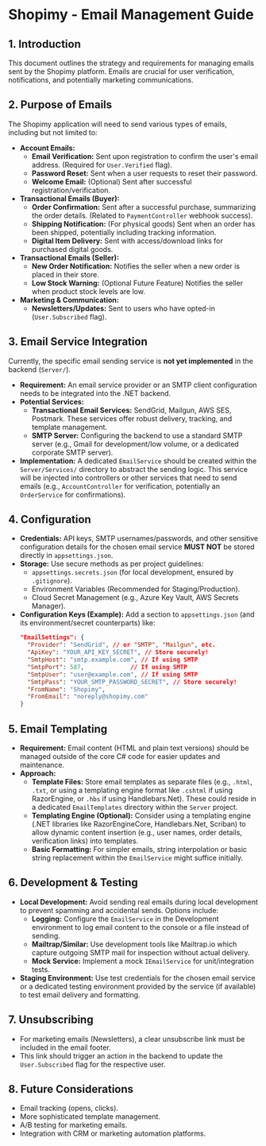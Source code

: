 # Shopimy - Email Management Guide

## 1. Introduction

This document outlines the strategy and requirements for managing emails sent by the Shopimy platform. Emails are crucial for user verification, notifications, and potentially marketing communications.

## 2. Purpose of Emails

The Shopimy application will need to send various types of emails, including but not limited to:

*   **Account Emails:**
    *   **Email Verification:** Sent upon registration to confirm the user's email address. (Required for `User.Verified` flag).
    *   **Password Reset:** Sent when a user requests to reset their password.
    *   **Welcome Email:** (Optional) Sent after successful registration/verification.
*   **Transactional Emails (Buyer):**
    *   **Order Confirmation:** Sent after a successful purchase, summarizing the order details. (Related to `PaymentController` webhook success).
    *   **Shipping Notification:** (For physical goods) Sent when an order has been shipped, potentially including tracking information.
    *   **Digital Item Delivery:** Sent with access/download links for purchased digital goods.
*   **Transactional Emails (Seller):**
    *   **New Order Notification:** Notifies the seller when a new order is placed in their store.
    *   **Low Stock Warning:** (Optional Future Feature) Notifies the seller when product stock levels are low.
*   **Marketing & Communication:**
    *   **Newsletters/Updates:** Sent to users who have opted-in (`User.Subscribed` flag).

## 3. Email Service Integration

Currently, the specific email sending service is **not yet implemented** in the backend (`Server/`).

*   **Requirement:** An email service provider or an SMTP client configuration needs to be integrated into the .NET backend.
*   **Potential Services:**
    *   **Transactional Email Services:** SendGrid, Mailgun, AWS SES, Postmark. These services offer robust delivery, tracking, and template management.
    *   **SMTP Server:** Configuring the backend to use a standard SMTP server (e.g., Gmail for development/low volume, or a dedicated corporate SMTP server).
*   **Implementation:** A dedicated `EmailService` should be created within the `Server/Services/` directory to abstract the sending logic. This service will be injected into controllers or other services that need to send emails (e.g., `AccountController` for verification, potentially an `OrderService` for confirmations).

## 4. Configuration

*   **Credentials:** API keys, SMTP usernames/passwords, and other sensitive configuration details for the chosen email service **MUST NOT** be stored directly in `appsettings.json`.
*   **Storage:** Use secure methods as per project guidelines:
    *   `appsettings.secrets.json` (for local development, ensured by `.gitignore`).
    *   Environment Variables (Recommended for Staging/Production).
    *   Cloud Secret Management (e.g., Azure Key Vault, AWS Secrets Manager).
*   **Configuration Keys (Example):** Add a section to `appsettings.json` (and its environment/secret counterparts) like:
    ```json
    "EmailSettings": {
      "Provider": "SendGrid", // or "SMTP", "Mailgun", etc.
      "ApiKey": "YOUR_API_KEY_SECRET", // Store securely!
      "SmtpHost": "smtp.example.com", // If using SMTP
      "SmtpPort": 587,             // If using SMTP
      "SmtpUser": "user@example.com", // If using SMTP
      "SmtpPass": "YOUR_SMTP_PASSWORD_SECRET", // Store securely!
      "FromName": "Shopimy",
      "FromEmail": "noreply@shopimy.com"
    }
    ```

## 5. Email Templating

*   **Requirement:** Email content (HTML and plain text versions) should be managed outside of the core C# code for easier updates and maintenance.
*   **Approach:**
    *   **Template Files:** Store email templates as separate files (e.g., `.html`, `.txt`, or using a templating engine format like `.cshtml` if using RazorEngine, or `.hbs` if using Handlebars.Net). These could reside in a dedicated `EmailTemplates` directory within the `Server` project.
    *   **Templating Engine (Optional):** Consider using a templating engine (.NET libraries like RazorEngineCore, Handlebars.Net, Scriban) to allow dynamic content insertion (e.g., user names, order details, verification links) into templates.
    *   **Basic Formatting:** For simpler emails, string interpolation or basic string replacement within the `EmailService` might suffice initially.

## 6. Development & Testing

*   **Local Development:** Avoid sending real emails during local development to prevent spamming and accidental sends. Options include:
    *   **Logging:** Configure the `EmailService` in the Development environment to log email content to the console or a file instead of sending.
    *   **Mailtrap/Similar:** Use development tools like Mailtrap.io which capture outgoing SMTP mail for inspection without actual delivery.
    *   **Mock Service:** Implement a mock `IEmailService` for unit/integration tests.
*   **Staging Environment:** Use test credentials for the chosen email service or a dedicated testing environment provided by the service (if available) to test email delivery and formatting.

## 7. Unsubscribing

*   For marketing emails (Newsletters), a clear unsubscribe link must be included in the email footer.
*   This link should trigger an action in the backend to update the `User.Subscribed` flag for the respective user.

## 8. Future Considerations

*   Email tracking (opens, clicks).
*   More sophisticated template management.
*   A/B testing for marketing emails.
*   Integration with CRM or marketing automation platforms.